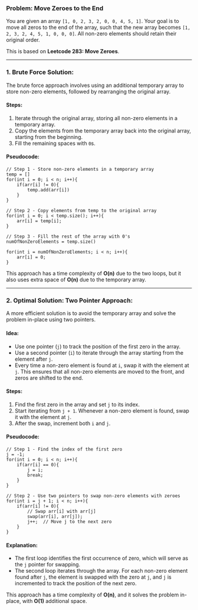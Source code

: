 ### Problem: Move Zeroes to the End
You are given an array `[1, 0, 2, 3, 2, 0, 0, 4, 5, 1]`. Your goal is to move all zeros to the end of the array, such that the new array becomes `[1, 2, 3, 2, 4, 5, 1, 0, 0, 0]`. All non-zero elements should retain their original order.

This is based on **Leetcode 283: Move Zeroes**.

---

### 1. **Brute Force Solution**:
The brute force approach involves using an additional temporary array to store non-zero elements, followed by rearranging the original array.

#### Steps:
1. Iterate through the original array, storing all non-zero elements in a temporary array.
2. Copy the elements from the temporary array back into the original array, starting from the beginning.
3. Fill the remaining spaces with `0`s.

#### Pseudocode:
```pseudocode
// Step 1 - Store non-zero elements in a temporary array
temp = []
for(int i = 0; i < n; i++){
    if(arr[i] != 0){
        temp.add(arr[i])
    }
}

// Step 2 - Copy elements from temp to the original array
for(int i = 0; i < temp.size(); i++){
    arr[i] = temp[i];
}

// Step 3 - Fill the rest of the array with 0's
numOfNonZeroElements = temp.size()

for(int i = numOfNonZeroElements; i < n; i++){
    arr[i] = 0;
}
```

This approach has a time complexity of **O(n)** due to the two loops, but it also uses extra space of **O(n)** due to the temporary array.

---

### 2. **Optimal Solution: Two Pointer Approach**:
A more efficient solution is to avoid the temporary array and solve the problem in-place using two pointers.

#### Idea:
- Use one pointer (`j`) to track the position of the first zero in the array.
- Use a second pointer (`i`) to iterate through the array starting from the element after `j`.
- Every time a non-zero element is found at `i`, swap it with the element at `j`. This ensures that all non-zero elements are moved to the front, and zeros are shifted to the end.

#### Steps:
1. Find the first zero in the array and set `j` to its index.
2. Start iterating from `j + 1`. Whenever a non-zero element is found, swap it with the element at `j`.
3. After the swap, increment both `i` and `j`.

#### Pseudocode:
```pseudocode
// Step 1 - Find the index of the first zero
j = -1;
for(int i = 0; i < n; i++){
    if(arr[i] == 0){
        j = i;
        break;
    }
}

// Step 2 - Use two pointers to swap non-zero elements with zeroes
for(int i = j + 1; i < n; i++){
    if(arr[i] != 0){
        // Swap arr[i] with arr[j]
        swap(arr[i], arr[j]);
        j++;  // Move j to the next zero
    }
}
```

#### Explanation:
- The first loop identifies the first occurrence of zero, which will serve as the `j` pointer for swapping.
- The second loop iterates through the array. For each non-zero element found after `j`, the element is swapped with the zero at `j`, and `j` is incremented to track the position of the next zero.

This approach has a time complexity of **O(n)**, and it solves the problem in-place, with **O(1)** additional space.


